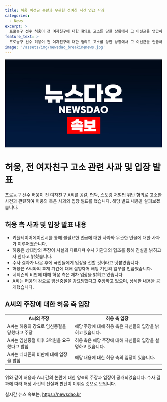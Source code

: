 ```yaml
---
title: 허웅 이선균 논란과 무관한 전여친 사건 언급 사과
categories:
  - News
excerpt: >
  프로농구 선수 허웅이 전 여자친구에 대한 혐의로 고소를 당한 상황에서 고 이선균을 언급하여 논란이 됐습니다. 허웅 측은 불필요한 언급에 대해 사과를 표명하고, 혐의에 대한 불구가로 수사에 적극 협조할 것이라고 밝혔습니다. A씨는 허웅의 임신 중절 강요 주장하며 3억원을 요구했지만, 허웅 측은 돈을 거부했다고 주장했습니다. 허웅은 수사 결과를 기다렸다며 논란에 대한 입장을 정리할 것이라고 전했습니다. A씨는 허웅과 그의 가족을 2차 가해로 비난하고 있습니다.
feature_text: >
  프로농구 선수 허웅이 전 여자친구에 대한 혐의로 고소를 당한 상황에서 고 이선균을 언급하여 논란이 됐습니다. 허웅 측은 불필요한 언급에 대해 사과를 표명하고, 혐의에 대한 불구가로 수사에 적극 협조할 것이라고 밝혔습니다. A씨는 허웅의 임신 중절 강요 주장하며 3억원을 요구했지만, 허웅 측은 돈을 거부했다고 주장했습니다. 허웅은 수사 결과를 기다렸다며 논란에 대한 입장을 정리할 것이라고 전했습니다. A씨는 허웅과 그의 가족을 2차 가해로 비난하고 있습니다.
image: '/assets/img/newsdao_breakingnews.jpg'
---
```


<p><img src="/assets/img/newsdao_breakingnews.jpg" alt="implanttips 속보" /></p>

<h1>허웅, 전 여자친구 고소 관련 사과 및 입장 발표</h1>

<p data-ke-size="size16">프로농구 선수 허웅이 전 여자친구 A씨를 공갈, 협박, 스토킹 처벌법 위반 혐의로 고소한 사건과 관련하여 허웅의 측은 사과와 입장 발표를 했습니다. 해당 발표 내용을 살펴보겠습니다.</p>

<h2 data-ke-size="size26">허웅 측 사과 및 입장 발표 내용</h2>

<ul>
  <li>키플레이어에이전시를 통해 불필요한 언급에 대한 사과와 무관한 인물에 대한 사과가 이루어졌습니다.</li>
  <li>허웅은 상대방의 주장이 사실과 다르다며 수사 기관과의 협조를 통해 진실을 밝히고자 한다고 밝혔습니다.</li>
  <li>수사 결과가 나온 후에 국민들에게 입장을 전할 것이라고 덧붙였습니다.</li>
  <li>허웅은 A씨와의 교제 기간에 대해 설명하며 해당 기간의 일부를 언급했습니다.</li>
  <li>네티즌의 비판에 대해 허웅 측은 재차 입장을 밝히고 있습니다.</li>
  <li>A씨는 허웅의 강요로 임신중절을 강요당했다고 주장하고 있으며, 상세한 내용을 공개했습니다.</li>
</ul>

<h2 data-ke-size="size26">A씨의 주장에 대한 허웅 측 입장</h2>

<table>
  <tr>
    <td style="text-align: center; height: 17px;"><b>A씨의 주장</b></td>
    <td style="text-align: center; height: 17px;"><b>허웅 측 입장</b></td>
  </tr>
  <tr>
    <td>A씨는 허웅의 강요로 임신중절을 당했다고 주장</td>
    <td>해당 주장에 대해 허웅 측은 자신들의 입장을 밝히고 있습니다.</td>
  </tr>
  <tr>
    <td>A씨는 임신중절 이후 3억원을 요구했다고 밝힘</td>
    <td>허웅 측은 해당 주장에 대해 자신들의 입장을 설명하고 있습니다.</td>
  </tr>
  <tr>
    <td>A씨는 네티즌의 비판에 대해 입장을 밝힘</td>
    <td>해당 내용에 대한 허웅 측의 입장이 있습니다.</td>
  </tr>
</table>

<hr>

<p data-ke-size="size16">위와 같이 허웅과 A씨 간의 논란에 대한 양측의 주장과 입장이 공개되었습니다. 수사 결과에 따라 해당 사건의 진실과 판단이 이뤄질 것으로 보입니다.</p>
실시간 뉴스 속보는, <a href="https://newsdao.kr" rel="dofollow">https://newsdao.kr</a>


